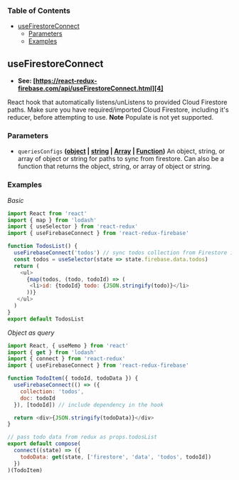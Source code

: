 <!-- Generated by documentation.js. Update this documentation by updating the source code. -->

### Table of Contents

-   [useFirestoreConnect][1]
    -   [Parameters][2]
    -   [Examples][3]

## useFirestoreConnect

-   **See: [https://react-redux-firebase.com/api/useFirestoreConnect.html][4]**

React hook that automatically listens/unListens
to provided Cloud Firestore paths. Make sure you have required/imported
Cloud Firestore, including it's reducer, before attempting to use.
**Note** Populate is not yet supported.

### Parameters

-   `queriesConfigs` **([object][5] \| [string][6] \| [Array][7] \| [Function][8])** An object, string,
    or array of object or string for paths to sync from firestore. Can also be
    a function that returns the object, string, or array of object or string.

### Examples

_Basic_

```javascript
import React from 'react'
import { map } from 'lodash'
import { useSelector } from 'react-redux'
import { useFirebaseConnect } from 'react-redux-firebase'

function TodosList() {
  useFirebaseConnect('todos') // sync todos collection from Firestore into redux
  const todos = useSelector(state => state.firebase.data.todos)
  return (
    <ul>
      {map(todos, (todo, todoId) => (
       <li>id: {todoId} todo: {JSON.stringify(todo)}</li>
      ))}
   </ul>
  )
}
export default TodosList
```

_Object as query_

```javascript
import React, { useMemo } from 'react'
import { get } from 'lodash'
import { connect } from 'react-redux'
import { useFirebaseConnect } from 'react-redux-firebase'

function TodoItem({ todoId, todoData }) {
  useFirebaseConnect(() => ({
    collection: 'todos',
    doc: todoId
  }), [todoId]) // include dependency in the hook

  return <div>{JSON.stringify(todoData)}</div>
}

// pass todo data from redux as props.todosList
export default compose(
  connect((state) => ({
    todoData: get(state, ['firestore', 'data', 'todos', todoId])
  })
)(TodoItem)
```

[1]: #usefirestoreconnect

[2]: #parameters

[3]: #examples

[4]: https://react-redux-firebase.com/api/useFirestoreConnect.html

[5]: https://developer.mozilla.org/docs/Web/JavaScript/Reference/Global_Objects/Object

[6]: https://developer.mozilla.org/docs/Web/JavaScript/Reference/Global_Objects/String

[7]: https://developer.mozilla.org/docs/Web/JavaScript/Reference/Global_Objects/Array

[8]: https://developer.mozilla.org/docs/Web/JavaScript/Reference/Statements/function
